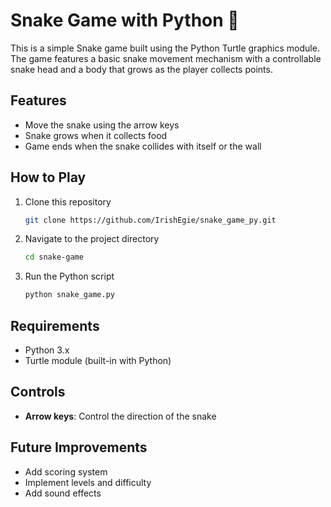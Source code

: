 # Snake Game with Python 🐍

This is a simple Snake game built using the Python Turtle graphics module. The game features a basic snake movement mechanism with a controllable snake head and a body that grows as the player collects points.

## Features
- Move the snake using the arrow keys
- Snake grows when it collects food
- Game ends when the snake collides with itself or the wall

## How to Play
1. Clone this repository
   ```bash
   git clone https://github.com/IrishEgie/snake_game_py.git


2. Navigate to the project directory
   ```bash
   cd snake-game
   ```
3. Run the Python script
   ```bash
   python snake_game.py
   ```

## Requirements
- Python 3.x
- Turtle module (built-in with Python)

## Controls
- **Arrow keys**: Control the direction of the snake

## Future Improvements
- Add scoring system
- Implement levels and difficulty
- Add sound effects

